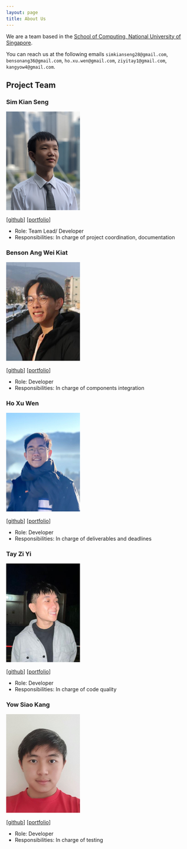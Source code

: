 ```yaml
---
layout: page
title: About Us
---
```


We are a team based in the [School of Computing, National University of Singapore](http://www.comp.nus.edu.sg).

You can reach us at the following emails `simkianseng28@gmail.com`, `bensonang36@gmail.com`, `ho.xu.wen@gmail.com`, `ziyitay1@gmail.com`, `kangyow4@gmail.com`.

## Project Team

### Sim Kian Seng

<img src="images/simkianseng.png" width="200px">

[[github](https://github.com/SimKianSeng)]
[[portfolio](team/simkianseng)]

* Role: Team Lead/ Developer
* Responsibilities: In charge of project coordination, documentation

### Benson Ang Wei Kiat

<img src="images/benson15912.png" width="200px">

[[github](http://github.com/Benson15912)]
[[portfolio](team/benson15912)]

* Role: Developer
* Responsibilities: In charge of components integration

### Ho Xu Wen

<img src="images/team/hoxuwen.png" width="200px">

[[github](http://github.com/xuwen-ho)]
[[portfolio](team/hoxuwen)]

* Role: Developer
* Responsibilities: In charge of deliverables and deadlines

### Tay Zi Yi

<img src="images/tayziyi.png" width="200px">

[[github](http://github.com/tayziyi)]
[[portfolio](team/tayziyi)]

* Role: Developer
* Responsibilities: In charge of code quality

### Yow Siao Kang

<img src="images/team/yowsiaokang.png" width="200px">

[[github](http://github.com/YowSiaoKang)]
[[portfolio](team/yowsiaokang)]

* Role: Developer
* Responsibilities: In charge of testing
